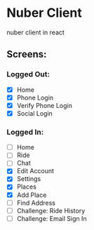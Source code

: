 # Nuber Client

nuber client in react

## Screens:

### Logged Out:

- [x] Home
- [x] Phone Login
- [x] Verify Phone Login
- [x] Social Login

### Logged In:

- [ ] Home
- [ ] Ride
- [ ] Chat
- [x] Edit Account
- [x] Settings
- [x] Places
- [x] Add Place
- [ ] Find Address
- [ ] Challenge: Ride History
- [ ] Challenge: Email Sign In
